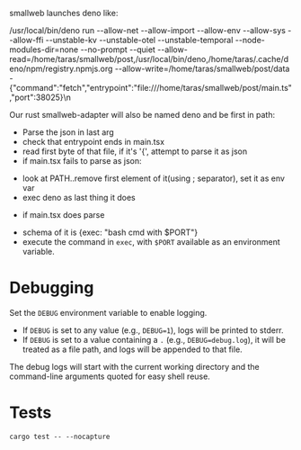 smallweb launches deno like:

/usr/local/bin/deno run --allow-net --allow-import --allow-env --allow-sys --allow-ffi --unstable-kv --unstable-otel --unstable-temporal --node-modules-dir=none --no-prompt --quiet --allow-read=/home/taras/smallweb/post,/usr/local/bin/deno,/home/taras/.cache/deno/npm/registry.npmjs.org --allow-write=/home/taras/smallweb/post/data - {"command":"fetch","entrypoint":"file:///home/taras/smallweb/post/main.ts","port":38025}\n

Our rust smallweb-adapter will also be named deno and be first in path:
- Parse the json in last arg
- check that entrypoint ends in main.tsx
- read first byte of that file, if it's '{', attempt to parse it as json
- if main.tsx fails to parse as json:
 * look at PATH..remove first element of it(using ; separator), set it as env var
 * exec deno  as last thing it does
- if main.tsx does parse
 * schema of it is {exec: "bash cmd with $PORT"}
 * execute the command in `exec`, with `$PORT` available as an environment variable.


# Debugging

Set the `DEBUG` environment variable to enable logging.

- If `DEBUG` is set to any value (e.g., `DEBUG=1`), logs will be printed to stderr.
- If `DEBUG` is set to a value containing a `.` (e.g., `DEBUG=debug.log`), it will be treated as a file path, and logs will be appended to that file.

The debug logs will start with the current working directory and the command-line arguments quoted for easy shell reuse.


# Tests

```
cargo test -- --nocapture
```
